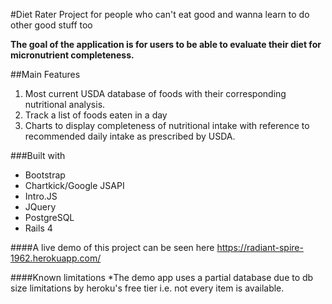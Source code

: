 #Diet Rater Project for people who can't eat good and wanna learn to do other good stuff too

**The goal of the application is for users to be able to evaluate their diet for micronutrient completeness.**

##Main Features

1. Most current USDA database of foods with their corresponding nutritional analysis.
2. Track a list of foods eaten in a day
3. Charts to display completeness of nutritional intake with reference to recommended daily intake as prescribed by USDA. 

###Built with 

* Bootstrap
* Chartkick/Google JSAPI
* Intro.JS
* JQuery
* PostgreSQL
* Rails 4

####A live demo of this project can be seen here https://radiant-spire-1962.herokuapp.com/

####Known limitations
*The demo app uses a partial database due to db size limitations by heroku's free tier i.e. not every item is available.


